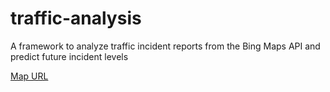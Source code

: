 traffic-analysis
================

A framework to analyze traffic incident reports from the Bing Maps API and predict future incident levels

[Map URL](https://www.google.com/maps/ms?msid=216585993676216612684.0004e82e4266b9f739cda&msa=0&ll=37.580501,-122.01416&spn=0.636667,1.352692)
